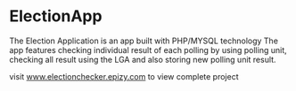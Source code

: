 # ElectionApp

The Election Application is an app built with PHP/MYSQL technology
The app features checking individual result of each polling by using polling unit, 
checking all result using the LGA and also storing new polling unit result.  

visit www.electionchecker.epizy.com to view complete project
